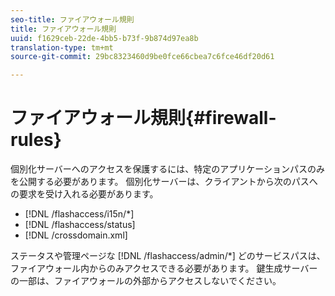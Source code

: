 ```yaml
---
seo-title: ファイアウォール規則
title: ファイアウォール規則
uuid: f1629ceb-22de-4bb5-b73f-9b874d97ea8b
translation-type: tm+mt
source-git-commit: 29bc8323460d9be0fce66cbea7c6fce46df20d61

---
```



# ファイアウォール規則{#firewall-rules}

個別化サーバーへのアクセスを保護するには、特定のアプリケーションパスのみを公開する必要があります。 個別化サーバーは、クライアントから次のパスへの要求を受け入れる必要があります。

* [!DNL /flashaccess/i15n/*]
* [!DNL /flashaccess/status]
* [!DNL /crossdomain.xml]

ステータスや管理ページな [!DNL /flashaccess/admin/*] どのサービスパスは、ファイアウォール内からのみアクセスできる必要があります。 鍵生成サーバーの一部は、ファイアウォールの外部からアクセスしないでください。
